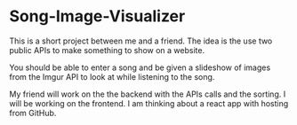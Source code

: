 # Song-Image-Visualizer
This is a short project between me and a friend.
The idea is the use two public APIs to make something to show on a website.

You should be able to enter a song and be given a slideshow of images from the Imgur API to look at while listening to the song.

My friend will work on the the backend with the APIs calls and the sorting.
I will be working on the frontend.  I am thinking about a react app with hosting from GitHub.

